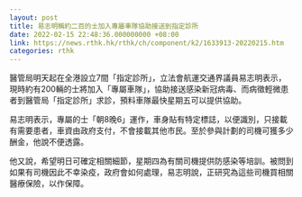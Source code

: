 ```yaml
---
layout: post
title: 易志明稱約二百的士加入專屬車隊協助接送到指定診所
date: 2022-02-15 22:48:36.000000000 +08:00
link: https://news.rthk.hk/rthk/ch/component/k2/1633913-20220215.htm
categories: rthk
---
```


醫管局明天起在全港設立7間「指定診所」，立法會航運交通界議員易志明表示，現時約有200輛的士將加入「專屬車隊」，協助接送感染新冠病毒、而病徵輕微患者到醫管局「指定診所」求診，預料車隊最快星期五可以提供協助。

易志明表示，專屬的士「朝8晚6」運作，車身貼有特定標誌，以便識別，只接載有需要患者，車資由政府支付，不會接載其他市民。至於參與計劃的司機可獲多少酬金，他說不便透露。

他又說，希望明日可確定相關細節，星期四為有關司機提供防感染等培訓。被問到如果有司機因此不幸染疫，政府會如何處理，易志明說，正研究為這些司機買相關醫療保險，以作保障。
